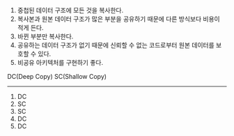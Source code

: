 1. 중첩된 데이터 구조에 모든 것을 복사한다.
2. 복사본과 원본 데이터 구조가 많은 부분을 공유하기 때문에 다른 방식보다 비용이 적게 든다.
3. 바뀐 부분만 복사한다.
4. 공유하는 데이터 구조가 없기 때문에 신뢰할 수 없는 코드로부터 원본 데이터를 보호할 수 있다.
5. 비공유 아키텍처를 구현하기 좋다.

DC(Deep Copy)
SC(Shallow Copy)

---

1. DC
2. SC
3. SC
4. DC
5. DC
